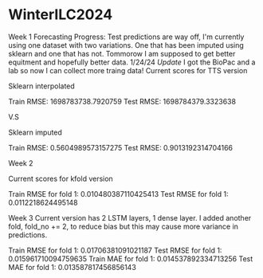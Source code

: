 # WinterILC2024
Week 1 Forecasting Progress: Test predictions are way off, I'm currently using one dataset with two variations. One that has been imputed using sklearn and one that has not. Tommorow I am supposed to get better equitment and hopefully better data. 
1/24/24 *Update* 
I got the BioPac and a lab so now I can collect more traing data!
Current scores for TTS version

Sklearn interpolated

Train RMSE: 1698783738.7920759
Test RMSE: 1698784379.3323638

V.S

Sklearn imputed

Train RMSE: 0.5604989573157275
Test RMSE: 0.9013192314704166

Week 2

Current scores for kfold version

Train RMSE for fold 1: 0.010480387110425413
Test RMSE for fold 1: 0.0112218624495148

Week 3
Current version has 2 LSTM layers, 1 dense layer. I added another fold, fold_no += 2, to reduce bias but this may
cause more variance in predictions.

Train RMSE for fold 1: 0.01706381091021187
Test RMSE for fold 1: 0.015961710094759635
Train MAE for fold 1: 0.014537892334713256
Test MAE for fold 1: 0.013587817456856143
